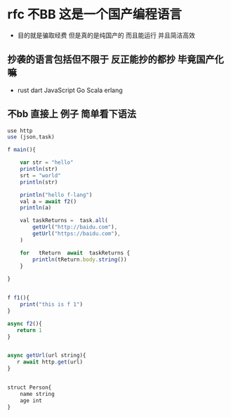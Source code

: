 # rfc 不BB  这是一个国产编程语言 
* 目的就是骗取经费 但是真的是纯国产的 而且能运行 并且简洁高效
## 抄袭的语言包括但不限于 反正能抄的都抄 毕竟国产化嘛
* rust  dart JavaScript Go Scala erlang  


## 不bb 直接上 例子 简单看下语法 
```js
use http
use (json,task)

f main(){

    var str = "hello"
    println(str)
    srt = "world"
    println(str)

    println("hello f-lang")
    val a = await f2()
    println(a)

    val taskReturns =  task.all(
        getUrl("http://baidu.com"),
        getUrl("https://baidu.com"),
    )

    for   tReturn  await  taskReturns {
        println(tReturn.body.string())
    }
    
}


f f1(){
    print("this is f 1")
}

async f2(){
   return 1
}


async getUrl(url string){
   r await http.get(url)
}


struct Person{
    name string
    age int
}


```
